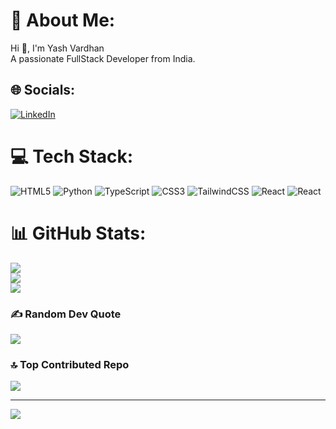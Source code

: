 # 💫 About Me:
Hi 👋, I'm Yash Vardhan<br>A passionate FullStack Developer from India.


## 🌐 Socials:
[![LinkedIn](https://img.shields.io/badge/LinkedIn-%230077B5.svg?logo=linkedin&logoColor=white)](https://linkedin.com/in/vardhan-yash3105) 

# 💻 Tech Stack:
![HTML5](https://img.shields.io/badge/html5-%23E34F26.svg?style=for-the-badge&logo=html5&logoColor=white) ![Python](https://img.shields.io/badge/python-3670A0?style=for-the-badge&logo=python&logoColor=ffdd54) ![TypeScript](https://img.shields.io/badge/typescript-%23007ACC.svg?style=for-the-badge&logo=typescript&logoColor=white) ![CSS3](https://img.shields.io/badge/css3-%231572B6.svg?style=for-the-badge&logo=css3&logoColor=white) ![TailwindCSS](https://img.shields.io/badge/tailwindcss-%2338B2AC.svg?style=for-the-badge&logo=tailwind-css&logoColor=white) ![React](https://img.shields.io/badge/react-%2320232a.svg?style=for-the-badge&logo=react&logoColor=%2361DAFB) ![React](https://img.shields.io/badge/react-%2320232a.svg?style=for-the-badge&logo=react&logoColor=%2361DAFB)
# 📊 GitHub Stats:
![](https://github-readme-stats.vercel.app/api?username=yashvardhan3105&theme=dark&hide_border=true&include_all_commits=true&count_private=false)<br/>
![](https://github-readme-streak-stats.herokuapp.com/?user=yashvardhan3105&theme=dark&hide_border=true)<br/>
![](https://github-readme-stats.vercel.app/api/top-langs/?username=yashvardhan3105&theme=dark&hide_border=true&include_all_commits=true&count_private=false&layout=compact)

### ✍️ Random Dev Quote
![](https://quotes-github-readme.vercel.app/api?type=vetical&theme=dark)

### 🔝 Top Contributed Repo
![](https://github-contributor-stats.vercel.app/api?username=yashvardhan3105&limit=5&theme=dark&combine_all_yearly_contributions=true)

---
[![](https://visitcount.itsvg.in/api?id=yashvardhan3105&icon=3&color=10)](https://visitcount.itsvg.in)

<!-- Proudly created with GPRM ( https://gprm.itsvg.in ) -->
